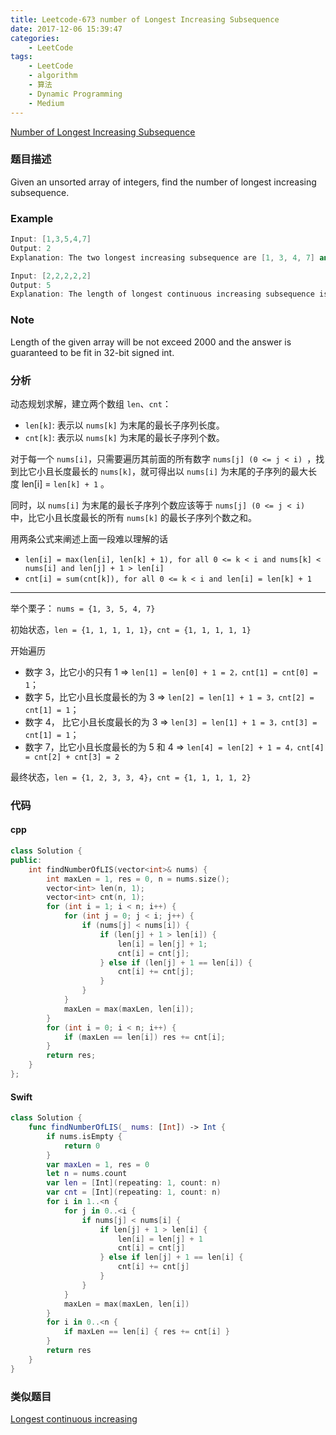 ```yaml
---
title: Leetcode-673 number of Longest Increasing Subsequence
date: 2017-12-06 15:39:47
categories:
    - LeetCode
tags:
    - LeetCode
    - algorithm
    - 算法
    - Dynamic Programming
    - Medium
---
```


[Number of Longest Increasing Subsequence](https://leetcode.com/problems/number-of-longest-increasing-subsequence/description/)
### 题目描述
Given an unsorted array of integers, find the number of longest increasing subsequence.

### Example

```cpp
Input: [1,3,5,4,7]
Output: 2
Explanation: The two longest increasing subsequence are [1, 3, 4, 7] and [1, 3, 5, 7].

Input: [2,2,2,2,2]
Output: 5
Explanation: The length of longest continuous increasing subsequence is 1, and there are 5 subsequences' length is 1, so output 5.
```
### Note
Length of the given array will be not exceed 2000 and the answer is guaranteed to be fit in 32-bit signed int.

### 分析
动态规划求解，建立两个数组 `len`、`cnt`： 

* `len[k]`: 表示以 `nums[k]` 为末尾的最长子序列长度。 
* `cnt[k]`: 表示以 `nums[k]` 为末尾的最长子序列个数。

对于每一个 `nums[i]`，只需要遍历其前面的所有数字 `nums[j] (0 <= j < i) `，找到比它小且长度最长的 `nums[k]`，就可得出以 `nums[i]` 为末尾的子序列的最大长度 len[i] = `len[k] + 1` 。

同时，以 `nums[i]` 为末尾的最长子序列个数应该等于 `nums[j] (0 <= j < i) `中，比它小且长度最长的所有 `nums[k]` 的最长子序列个数之和。

用两条公式来阐述上面一段难以理解的话
 
* `len[i] = max(len[i], len[k] + 1), for all 0 <= k < i and nums[k] < nums[i] and len[j] + 1 > len[i]`
* `cnt[i] = sum(cnt[k]), for all 0 <= k < i and len[i] = len[k] + 1`

--------
举个栗子：
`nums = {1, 3, 5, 4, 7}`

初始状态，`len = {1, 1, 1, 1, 1}`，`cnt = {1, 1, 1, 1, 1}`

开始遍历

* 数字 3，比它小的只有 1 => `len[1] = len[0] + 1 = 2，cnt[1] = cnt[0] = 1`；
* 数字 5，比它小且长度最长的为 3 => `len[2] = len[1] + 1 = 3，cnt[2] = cnt[1] = 1`； 
* 数字 4， 比它小且长度最长的为 3 => `len[3] = len[1] + 1 = 3，cnt[3] = cnt[1] = 1`； 
* 数字 7，比它小且长度最长的为 5 和 4 => `len[4] = len[2] + 1 = 4，cnt[4] = cnt[2] + cnt[3] = 2`

最终状态，`len = {1, 2, 3, 3, 4}`，`cnt = {1, 1, 1, 1, 2}`

### 代码
#### cpp
```cpp
class Solution {
public:
    int findNumberOfLIS(vector<int>& nums) {
        int maxLen = 1, res = 0, n = nums.size();
        vector<int> len(n, 1);
        vector<int> cnt(n, 1);
        for (int i = 1; i < n; i++) {
            for (int j = 0; j < i; j++) {
                if (nums[j] < nums[i]) {
                    if (len[j] + 1 > len[i]) {
                        len[i] = len[j] + 1;
                        cnt[i] = cnt[j];
                    } else if (len[j] + 1 == len[i]) {
                        cnt[i] += cnt[j];
                    }
                }
            }
            maxLen = max(maxLen, len[i]);
        }
        for (int i = 0; i < n; i++) {
            if (maxLen == len[i]) res += cnt[i];
        }
        return res;
    }
};
```
#### Swift

```swift
class Solution {
    func findNumberOfLIS(_ nums: [Int]) -> Int {
        if nums.isEmpty {
            return 0
        }
        var maxLen = 1, res = 0
        let n = nums.count
        var len = [Int](repeating: 1, count: n)
        var cnt = [Int](repeating: 1, count: n)
        for i in 1..<n {
            for j in 0..<i {
                if nums[j] < nums[i] {
                    if len[j] + 1 > len[i] {
                        len[i] = len[j] + 1
                        cnt[i] = cnt[j]
                    } else if len[j] + 1 == len[i] {
                        cnt[i] += cnt[j]
                    }
                }
            }
            maxLen = max(maxLen, len[i])
        }
        for i in 0..<n {
            if maxLen == len[i] { res += cnt[i] }
        }
        return res
    }
}
```

### 类似题目
[Longest continuous increasing](https://keshiim.github.io/2017/12/06/Leetcode-674-Longest-Continuous-Increasing/)


